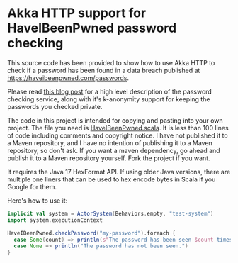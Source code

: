 # Akka HTTP support for HaveIBeenPwned password checking

This source code has been provided to show how to use Akka HTTP to check if a password has been found in a data breach published at https://haveibeenpwned.com/passwords.

Please read [this blog post](https://www.troyhunt.com/ive-just-launched-pwned-passwords-version-2/) for a high level description of the password checking service, along with it's k-anonymity support for keeping the passwords you checked private.

The code in this project is intended for copying and pasting into your own project. The file you need is [HaveIBeenPwned.scala](https://github.com/jroper/haveibeenpwned-akka-http/blob/main/src/main/scala/au/id/jazzy/haveibeenpwned/akkahttp/HaveIBeenPwned.scala). It is less than 100 lines of code including comments and copyright notice. I have not published it to a Maven repository, and I have no intention of publishing it to a Maven repository, so don't ask. If you want a maven dependency, go ahead and publish it to a Maven repository yourself. Fork the project if you want.

It requires the Java 17 HexFormat API. If using older Java versions, there are multiple one liners that can be used to hex encode bytes in Scala if you Google for them.

Here's how to use it:

```scala
implicit val system = ActorSystem(Behaviors.empty, "test-system")
import system.executionContext

HaveIBeenPwned.checkPassword("my-password").foreach {
  case Some(count) => println(s"The password has been seen $count times.")
  case None => println("The password has not been seen.")
}
```